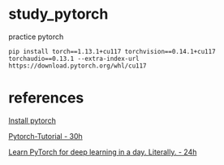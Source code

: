 # study_pytorch
practice pytorch

`pip install torch==1.13.1+cu117 torchvision==0.14.1+cu117 torchaudio==0.13.1 --extra-index-url https://download.pytorch.org/whl/cu117`

# references

[Install pytorch](https://pytorch.org/get-started/previous-versions/)

[Pytorch-Tutorial - 30h](https://pytorch.org/tutorials/)

[Learn PyTorch for deep learning in a day. Literally. - 24h](https://www.youtube.com/watch?v=Z_ikDlimN6A)
